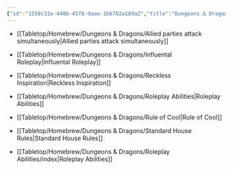 ```yaml
---
{"id":"1558c31e-440b-45f8-9aae-1b6782a189a2","title":"Dungeons & Dragons","description":"Homebrew for Dungeons & Dragons","publish":true,"date_created":"Sunday, April 21st 2024, 9:53:16 pm","date_modified":"Sunday, April 21st 2024, 11:06:12 pm","cssclasses":["mado-heading"],"path":"Tabletop/Homebrew/Dungeons & Dragons/index.md","permalink":"/tabletop/homebrew/dungeons-and-dragons/index/","PassFrontmatter":true}
---
```



- [[Tabletop/Homebrew/Dungeons & Dragons/Allied parties attack simultaneously\|Allied parties attack simultaneously]]
- [[Tabletop/Homebrew/Dungeons & Dragons/Influental Roleplay\|Influental Roleplay]]
- [[Tabletop/Homebrew/Dungeons & Dragons/Reckless Inspiration\|Reckless Inspiration]]
- [[Tabletop/Homebrew/Dungeons & Dragons/Roleplay Abilities\|Roleplay Abilities]]
- [[Tabletop/Homebrew/Dungeons & Dragons/Rule of Cool\|Rule of Cool]]
- [[Tabletop/Homebrew/Dungeons & Dragons/Standard House Rules\|Standard House Rules]]


- [[Tabletop/Homebrew/Dungeons & Dragons/Roleplay Abilities/index\|Roleplay Abilities]]

